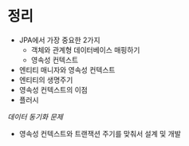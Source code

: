 # 정리

- JPA에서 가장 중요한 2가지
  - 객체와 관계형 데이터베이스 매핑하기
  - 영속성 컨텍스트
- 엔티티 매니자와 영속성 컨텍스트
- 엔티티의 생명주기
- 영속성 컨텍스트의 이점
- 플러시


*데이터 동기화 문제*

- 영속성 컨텍스트와 트랜잭션 주기를 맞춰서 설계 및 개발
